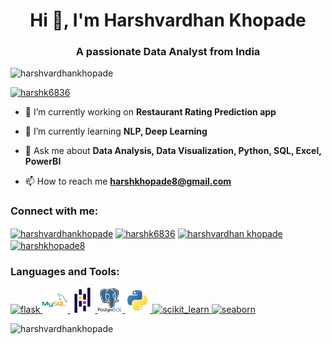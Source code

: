 <h1 align="center">Hi 👋, I'm Harshvardhan Khopade</h1>
<h3 align="center">A passionate Data Analyst from India</h3>


<p align="left"> <img src="https://komarev.com/ghpvc/?username=harshvardhankhopade&label=Profile%20views&color=0e75b6&style=flat" alt="harshvardhankhopade" /> </p>

<p align="left"> <a href="https://twitter.com/harshk6836" target="blank"><img src="https://img.shields.io/twitter/follow/harshk6836?logo=twitter&style=for-the-badge" alt="harshk6836" /></a> </p>

- 🔭 I’m currently working on **Restaurant Rating Prediction app**

- 🌱 I’m currently learning **NLP, Deep Learning**

- 💬 Ask me about **Data Analysis, Data Visualization, Python, SQL, Excel, PowerBI**

- 📫 How to reach me **harshkhopade8@gmail.com**

<h3 align="left">Connect with me:</h3>
<p align="left">
<a href="https://dev.to/harshvardhankhopade" target="blank"><img align="center" src="https://raw.githubusercontent.com/rahuldkjain/github-profile-readme-generator/master/src/images/icons/Social/devto.svg" alt="harshvardhankhopade" height="30" width="40" /></a>
<a href="https://twitter.com/harshk6836" target="blank"><img align="center" src="https://raw.githubusercontent.com/rahuldkjain/github-profile-readme-generator/master/src/images/icons/Social/twitter.svg" alt="harshk6836" height="30" width="40" /></a>
<a href="https://linkedin.com/in/harshvardhan khopade" target="blank"><img align="center" src="https://raw.githubusercontent.com/rahuldkjain/github-profile-readme-generator/master/src/images/icons/Social/linked-in-alt.svg" alt="harshvardhan khopade" height="30" width="40" /></a>
<a href="https://www.hackerrank.com/harshkhopade8" target="blank"><img align="center" src="https://raw.githubusercontent.com/rahuldkjain/github-profile-readme-generator/master/src/images/icons/Social/hackerrank.svg" alt="harshkhopade8" height="30" width="40" /></a>
</p>

<h3 align="left">Languages and Tools:</h3>
<p align="left"> <a href="https://flask.palletsprojects.com/" target="_blank" rel="noreferrer"> <img src="https://www.vectorlogo.zone/logos/pocoo_flask/pocoo_flask-icon.svg" alt="flask" width="40" height="40"/> </a> <a href="https://www.mysql.com/" target="_blank" rel="noreferrer"> <img src="https://raw.githubusercontent.com/devicons/devicon/master/icons/mysql/mysql-original-wordmark.svg" alt="mysql" width="40" height="40"/> </a> <a href="https://pandas.pydata.org/" target="_blank" rel="noreferrer"> <img src="https://raw.githubusercontent.com/devicons/devicon/2ae2a900d2f041da66e950e4d48052658d850630/icons/pandas/pandas-original.svg" alt="pandas" width="40" height="40"/> </a> <a href="https://www.postgresql.org" target="_blank" rel="noreferrer"> <img src="https://raw.githubusercontent.com/devicons/devicon/master/icons/postgresql/postgresql-original-wordmark.svg" alt="postgresql" width="40" height="40"/> </a> <a href="https://www.python.org" target="_blank" rel="noreferrer"> <img src="https://raw.githubusercontent.com/devicons/devicon/master/icons/python/python-original.svg" alt="python" width="40" height="40"/> </a> <a href="https://scikit-learn.org/" target="_blank" rel="noreferrer"> <img src="https://upload.wikimedia.org/wikipedia/commons/0/05/Scikit_learn_logo_small.svg" alt="scikit_learn" width="40" height="40"/> </a> <a href="https://seaborn.pydata.org/" target="_blank" rel="noreferrer"> <img src="https://seaborn.pydata.org/_images/logo-mark-lightbg.svg" alt="seaborn" width="40" height="40"/> </a> </p>

<p><img align="left" src="https://github-readme-stats.vercel.app/api/top-langs?username=harshvardhankhopade&show_icons=true&locale=en&layout=compact" alt="harshvardhankhopade" /></p>


